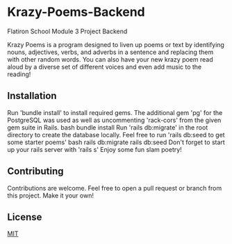 # Krazy-Poems-Backend

Flatiron School Module 3 Project Backend

Krazy Poems is a program designed to liven up poems or text by identifying nouns, adjectives, verbs, and adverbs in a sentence and replacing them with other random words. You can also have your new krazy poem read aloud by a diverse set of different voices and even add music to the reading!

## Installation

Run 'bundle install' to install required gems. The additional gem 'pg' for the PostgreSQL was used as well as uncommenting 'rack-cors' from the given gem suite in Rails.
bash
bundle install
Run 'rails db:migrate' in the root directory to create the database locally. Feel free to run 'rails db:seed to get some starter poems'
bash
rails db:migrate
rails db:seed
Don't forget to start up your rails server with 'rails s'
Enjoy some fun slam poetry!

## Contributing

Contributions are welcome. Feel free to open a pull request or branch from this project. Make it your own!

## License

[MIT](https://choosealicense.com/licenses/mit/)
